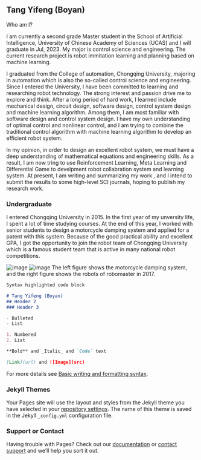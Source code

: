 ## Tang Yifeng (Boyan)

Who am I? 

I am currently a second grade Master student in the School of Artificial Intelligence, University of Chinese Academy of Sciences (UCAS) and I will graduate in Jul, 2023. My major is control science and engineering. The current research project is robot immitation learning and planning based on machine learning. 

I graduated from the College of automation, Chongqing University, majoring in automation which is also the so-called control science and engineering. Since I entered the University, I have been committed to learning and researching robot technology. The strong interest and passion drive me to explore and think. After a long period of hard work, I learned include mechanical design, circuit design, software design, control system design and machine learning algorithm. Among them, I am most familiar with software design and control system design. I have my own understanding of optimal control and nonlinear control, and I am trying to combine the traditional control algorithm with machine learning algorithm to develop an efficient robot system.

In my opinion, in order to design an excellent robot system, we must have a deep understanding of mathematical equations and engineering skills. As a result, I am now tring to use Reinforcement Learning, Meta Learning and Differential Game to develpment robot collabration system and learning system. At present, I am writing and summarizing my work , and I intend to submit the results to some high-level SCI journals, hoping to publish my research work.

### Undergraduate

I entered Chongqing University in 2015. In the first year of my unversity life, I spent a lot of time studying courses. At the end of this year, I worked with senior students to design a motorcycle damping system and applied for a patent with this system. Because of the good practical ability and excellent GPA, I got the opportunity to join the robot team of Chongqing University which is a famous student team that is active in many national robot competitions.

![image](https://user-images.githubusercontent.com/62533222/161498848-aa2547c4-6a9c-40cb-85ba-ba272de1b064.png "sd") ![image](https://user-images.githubusercontent.com/62533222/161498868-984b3de6-7cbd-4d47-9f5b-d28f5a23e36c.png) 
The left figure shows the motorcycle damping system, and the right figure shows the robots of robomaster in 2017.

```markdown
Syntax highlighted code block

# Tang Yifeng (Boyan)
## Header 2
### Header 3

- Bulleted
- List

1. Numbered
2. List

**Bold** and _Italic_ and `Code` text

[Link](url) and ![Image](src)
```

For more details see [Basic writing and formatting syntax](https://docs.github.com/en/github/writing-on-github/getting-started-with-writing-and-formatting-on-github/basic-writing-and-formatting-syntax).

### Jekyll Themes

Your Pages site will use the layout and styles from the Jekyll theme you have selected in your [repository settings](https://github.com/Comp1exBoyan/comp1exboyan.github.com/settings/pages). The name of this theme is saved in the Jekyll `_config.yml` configuration file.

### Support or Contact

Having trouble with Pages? Check out our [documentation](https://docs.github.com/categories/github-pages-basics/) or [contact support](https://support.github.com/contact) and we’ll help you sort it out.

